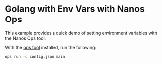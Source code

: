 # Golang with Env Vars with Nanos Ops 

This example provides a quick demo of setting environment variables with the Nanos Ops tool.

With the [ops tool](https://github.com/nanovms/ops) installed, run the following:

```bash
ops run -c config.json main
```
